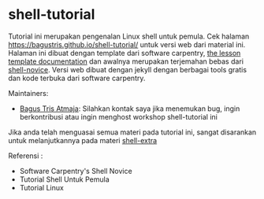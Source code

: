 shell-tutorial
============

Tutorial ini merupakan pengenalan Linux shell untuk pemula. Cek halaman <https://bagustris.github.io/shell-tutorial/> untuk versi web dari material ini. Halaman ini dibuat dengan template dari software carpentry, [the lesson template documentation][lesson-example] dan awalnya merupakan terjemahan bebas dari [shell-novice](https://swcarpentry.github.io/shell-extra/). Versi web dibuat dengan jekyll dengan berbagai tools gratis dan kode terbuka dari software carpentry.

Maintainers:

* [Bagus Tris Atmaja][bagustris]: Silahkan kontak saya jika menemukan bug, ingin berkontribusi atau ingin menghost workshop shell-tutorial ini

[bagustris]: https://bagustris.tk
[lesson-example]: https://swcarpentry.github.io/lesson-example/

Jika anda telah menguasai semua materi pada tutorial ini, sangat disarankan untuk melanjutkannya pada materi [shell-extra](https://swcarpentry.github.io/shell-extra/)

Referensi :
- Software Carpentry's Shell Novice
- Tutorial Shell Untuk Pemula
- Tutorial Linux
